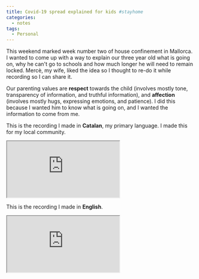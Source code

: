 ```yaml
---
title: Covid-19 spread explained for kids #stayhome
categories:
  - notes
tags:
  - Personal
---
```

This weekend marked week number two of house confinement in Mallorca. I wanted to come up with a way to explain our
three year old what is going on, why he can't go to schools and how much longer he will need to remain locked. Mercè, my
wife, liked the idea so I thought to re-do it while recording so I can share it. 
<!-- more -->

Our parenting values are **respect** towards the child (involves mostly tone, transparency of information, and truthful
information), and **affection** (involves mostly hugs, expressing emotions, and patience). I did this because I wanted
him to know what is going on, and I wanted the information to come from me. 

This is the recording I made in **Catalan**, my primary language. I made this for my local community.

<div class="video-wrapper"><iframe allowfullscreen src='https://www.invidio.us/embed/uIk9Bba06Ak' ></iframe></div>

This is the recording I made in **English**.

<div class="video-wrapper"><iframe allowfullscreen src='https://www.invidio.us/embed/1Fqle3BH6Ec' ></iframe></div>
